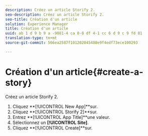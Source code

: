 ```yaml
---
description: Créez un article Storify 2.
seo-description: Créez un article Storify 2.
seo-title: Création d'un article
solution: Experience Manager
title: Création d'un article
uuid: ab 1 d 9 b 9 a -9081-4 ca 0-8 df 4-1 cc 6 d 9 c 9 fd 81
translation-type: tm+mt
source-git-commit: 566ea2587f101202045488e9f4edf73ece100293

---
```



# Création d'un article{#create-a-story}

Créez un article Storify 2.

1. Cliquez **[!UICONTROL New App]**sur.
1. Cliquez **[!UICONTROL Storify 2]**sur.
1. Entrez **[!UICONTROL App Title]**une valeur.
1. Sélectionnez un **[!UICONTROL Site]**.
1. Cliquez **[!UICONTROL Create]**sur.
